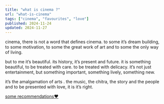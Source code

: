 ```yaml
---
title: "what is cinema ?"
url: "what-is-cinema"
tags: ["cinema", "favourites", "love"]
published: 2024-11-24
updated: 2024-11-27
---
```


<p class="">
cinema, there is not a word that defines cinema. to some it’s dream building, to some motivation, to some the great work of art and to some the only way of living.

but to me it’s beautiful. its history, it’s present and future. it is something beautiful, to be treated with care. to be treated with delicacy. it’s not just entertainment, but something important, something lively, something new.

</p>

<p class="pt-2"><span class="font-serif text-white">it’s the amalgamation of arts</span> . the music, the chitra, the story and the people and to be presented with love, it is it’s right.</p>

<a href = "/cinema" class="hover:text-red-600 hover:text-opacity-90 transition duration-500  group">some recommendations<span class="group-hover:text-red-700 text-white pl-1 transition duration-500 text-opacity-55 hover:text-opacity-100 ">♥︎ </span> </a>
